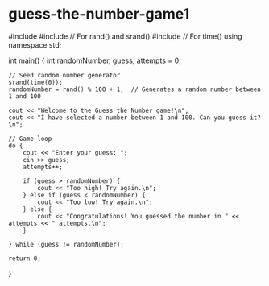 # guess-the-number-game1
#include<iostream>
#include<cstdlib> // For rand() and srand()
#include<ctime>   // For time()
using namespace std;

int main() {
    int randomNumber, guess, attempts = 0;

    // Seed random number generator
    srand(time(0));  
    randomNumber = rand() % 100 + 1;  // Generates a random number between 1 and 100

    cout << "Welcome to the Guess the Number game!\n";
    cout << "I have selected a number between 1 and 100. Can you guess it?\n";

    // Game loop
    do {
        cout << "Enter your guess: ";
        cin >> guess;
        attempts++;

        if (guess > randomNumber) {
            cout << "Too high! Try again.\n";
        } else if (guess < randomNumber) {
            cout << "Too low! Try again.\n";
        } else {
            cout << "Congratulations! You guessed the number in " << attempts << " attempts.\n";
        }

    } while (guess != randomNumber);

    return 0;
}
